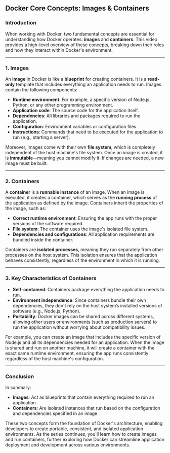 ## Docker Core Concepts: Images & Containers

### Introduction
When working with Docker, two fundamental concepts are essential for understanding how Docker operates: **images** and **containers**. This video provides a high-level overview of these concepts, breaking down their roles and how they interact within Docker's environment.

---

### 1. **Images**
An **image** in Docker is like a **blueprint** for creating containers. It is a **read-only** template that includes everything an application needs to run. Images contain the following components:
- **Runtime environment**: For example, a specific version of Node.js, Python, or any other programming environment.
- **Application code**: The source code for the application itself.
- **Dependencies**: All libraries and packages required to run the application.
- **Configuration**: Environment variables or configuration files.
- **Instructions**: Commands that need to be executed for the application to run (e.g., starting a server).

Moreover, images come with their own **file system**, which is completely independent of the host machine's file system. Once an image is created, it is **immutable**—meaning you cannot modify it. If changes are needed, a new image must be built.

---

### 2. **Containers**
A **container** is a **runnable instance** of an image. When an image is executed, it creates a container, which serves as the **running process** of the application as defined by the image. Containers inherit the properties of the image, such as:
- **Correct runtime environment**: Ensuring the app runs with the proper versions of the software required.
- **File system**: The container uses the image's isolated file system.
- **Dependencies and configurations**: All application requirements are bundled inside the container.

Containers are **isolated processes**, meaning they run separately from other processes on the host system. This isolation ensures that the application behaves consistently, regardless of the environment in which it is running.

---

### 3. **Key Characteristics of Containers**
- **Self-contained**: Containers package everything the application needs to run.
- **Environment independence**: Since containers bundle their own dependencies, they don't rely on the host system’s installed versions of software (e.g., Node.js, Python).
- **Portability**: Docker images can be shared across different systems, allowing other users or environments (such as production servers) to run the application without worrying about compatibility issues.
  
For example, you can create an image that includes the specific version of Node.js and all its dependencies needed for an application. When the image is shared and run on another machine, it will create a container with the exact same runtime environment, ensuring the app runs consistently regardless of the host machine's configuration.

---

### Conclusion
In summary:
- **Images**: Act as blueprints that contain everything required to run an application.
- **Containers**: Are isolated instances that run based on the configuration and dependencies specified in an image.

These two concepts form the foundation of Docker's architecture, enabling developers to create portable, consistent, and isolated application environments. As the series continues, you'll learn how to create images and run containers, further exploring how Docker can streamline application deployment and development across various environments.
